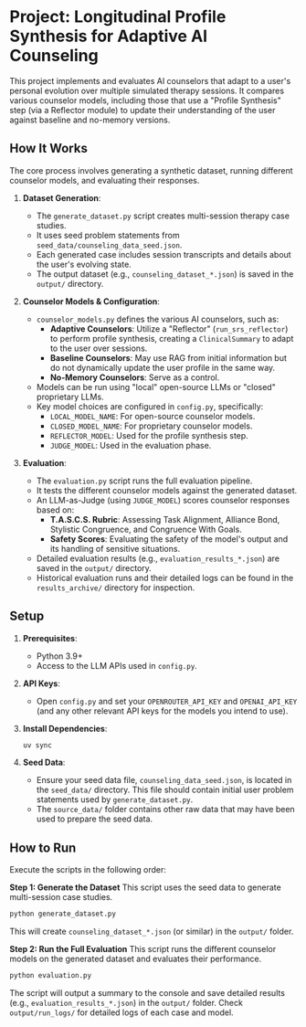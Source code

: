 # Project: Longitudinal Profile Synthesis for Adaptive AI Counseling

This project implements and evaluates AI counselors that adapt to a user's personal evolution over multiple simulated therapy sessions. It compares various counselor models, including those that use a "Profile Synthesis" step (via a Reflector module) to update their understanding of the user against baseline and no-memory versions.

## How It Works

The core process involves generating a synthetic dataset, running different counselor models, and evaluating their responses.

1.  **Dataset Generation**:

    -   The `generate_dataset.py` script creates multi-session therapy case studies.
    -   It uses seed problem statements from `seed_data/counseling_data_seed.json`.
    -   Each generated case includes session transcripts and details about the user's evolving state.
    -   The output dataset (e.g., `counseling_dataset_*.json`) is saved in the `output/` directory.

2.  **Counselor Models & Configuration**:

    -   `counselor_models.py` defines the various AI counselors, such as:
        -   **Adaptive Counselors**: Utilize a "Reflector" (`run_srs_reflector`) to perform profile synthesis, creating a `ClinicalSummary` to adapt to the user over sessions.
        -   **Baseline Counselors**: May use RAG from initial information but do not dynamically update the user profile in the same way.
        -   **No-Memory Counselors**: Serve as a control.
    -   Models can be run using "local" open-source LLMs or "closed" proprietary LLMs.
    -   Key model choices are configured in `config.py`, specifically:
        -   `LOCAL_MODEL_NAME`: For open-source counselor models.
        -   `CLOSED_MODEL_NAME`: For proprietary counselor models.
        -   `REFLECTOR_MODEL`: Used for the profile synthesis step.
        -   `JUDGE_MODEL`: Used in the evaluation phase.

3.  **Evaluation**:
    -   The `evaluation.py` script runs the full evaluation pipeline.
    -   It tests the different counselor models against the generated dataset.
    -   An LLM-as-Judge (using `JUDGE_MODEL`) scores counselor responses based on:
        -   **T.A.S.C.S. Rubric**: Assessing Task Alignment, Alliance Bond, Stylistic Congruence, and Congruence With Goals.
        -   **Safety Scores**: Evaluating the safety of the model's output and its handling of sensitive situations.
    -   Detailed evaluation results (e.g., `evaluation_results_*.json`) are saved in the `output/` directory.
    -   Historical evaluation runs and their detailed logs can be found in the `results_archive/` directory for inspection.

## Setup

1.  **Prerequisites**:

    -   Python 3.9+
    -   Access to the LLM APIs used in `config.py`.

2.  **API Keys**:

    -   Open `config.py` and set your `OPENROUTER_API_KEY` and `OPENAI_API_KEY` (and any other relevant API keys for the models you intend to use).

3.  **Install Dependencies**:

    ```bash
    uv sync
    ```

4.  **Seed Data**:
    -   Ensure your seed data file, `counseling_data_seed.json`, is located in the `seed_data/` directory. This file should contain initial user problem statements used by `generate_dataset.py`.
    -   The `source_data/` folder contains other raw data that may have been used to prepare the seed data.

## How to Run

Execute the scripts in the following order:

**Step 1: Generate the Dataset**
This script uses the seed data to generate multi-session case studies.

```bash
python generate_dataset.py
```

This will create `counseling_dataset_*.json` (or similar) in the `output/` folder.

**Step 2: Run the Full Evaluation**
This script runs the different counselor models on the generated dataset and evaluates their performance.

```bash
python evaluation.py
```

The script will output a summary to the console and save detailed results (e.g., `evaluation_results_*.json`) in the `output/` folder. Check `output/run_logs/` for detailed logs of each case and model.

